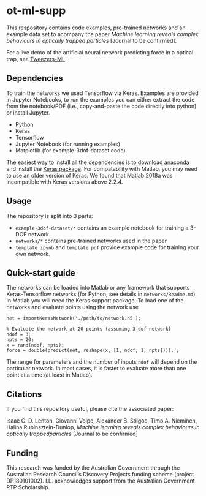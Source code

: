 # ot-ml-supp
This respository contains code examples, pre-trained networks and an example data
set to acompany the paper *Machine learning reveals complex behaviours in optically
trapped particles* [Journal to be confirmed].

For a live demo of the artificial neural network predicting force in a
optical trap, see [Tweezers-ML](https://ilent2.github.io/tweezers-ml/).

## Dependencies
To train the networks we used Tensorflow via Keras.
Examples are provided in Jupyter Notebooks, to run the examples
you can either extract the code from the notebook/PDF (i.e.,
copy-and-paste the code directly into python) or install Jupyter.

* Python
* Keras
* Tensorflow
* Jupyter Notebook (for running examples)
* Matplotlib (for example-3dof-dataset code)

The easiest way to install all the dependencies is to download
[anaconda](https://www.anaconda.com/distribution/) and install the
[Keras package](https://anaconda.org/conda-forge/keras).
For compatability with Matlab, you may need to use an older version of Keras.
We found that Matlab 2018a was incompatible with Keras versions above 2.2.4.

## Usage
The repository is split into 3 parts:
* `example-3dof-dataset/*` contains an example notebook for training a 3-DOF network.
* `networks/*` contains pre-trained networks used in the paper
* `template.ipynb` and `template.pdf` provide example code for training your own network.

## Quick-start guide

The networks can be loaded into Matlab or any framework that supports
Keras-Tensorflow networks (for Python, see details in
`networks/Readme.md`).  In Matlab you will need the Keras support package.
To load one of the networks and evaluate points using the network use

```
net = importKerasNetwork('./path/to/network.h5');

% Evaluate the network at 20 points (assuming 3-dof network)
ndof = 3;
npts = 20;
x = rand(ndof, npts);
force = double(predict(net, reshape(x, [1, ndof, 1, npts]))).';
```

The range for parameters and the number of inputs `ndof`
will depend on the particular network.
In most cases, it is faster to evaluate more than one point at a
time (at least in Matlab).

## Citations
If you find this repository useful, please cite the associated
paper:


Isaac C. D. Lenton, Giovanni Volpe, Alexander B. Stilgoe, Timo A. Nieminen, Halina Rubinsztein-Dunlop,
*Machine learning reveals complex behaviours in optically trappedparticles*
[Journal to be confirmed]

## Funding
This research was funded by the Australian Government through the Australian 
Research Council’s Discovery Projects funding scheme (project DP180101002). 
I.L. acknowledges support from the Australian Government RTP Scholarship.
